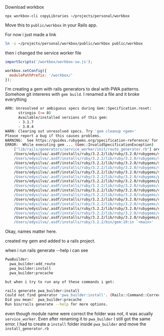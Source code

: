 Download workbox

```
npx workbox-cli copyLibraries ~/projects/personal/workbox
```

Move this to `public/workbox` in your Rails app.

For now i just made a link

```bash
ln -s ~/projects/personal/workbox/public/workbox public/workbox
```

then i changed the service worker file

```javascript
importScripts('/workbox/workbox-sw.js');

workbox.setConfig({
  modulePathPrefix: '/workbox/'
});
```

I'm creating a gem with rails generators to deal with PWA patterns. Somehow git intereres with `gem build`. I renamed
a file and it broke everything

```bash
ARN: Unresolved or ambiguous specs during Gem::Specification.reset:
      stringio (>= 0)
      Available/installed versions of this gem:
      - 3.1.7
      - 3.0.4
WARN: Clearing out unresolved specs. Try 'gem cleanup <gem>'
Please report a bug if this causes problems.
WARNING:  See https://guides.rubygems.org/specification-reference/ for help
ERROR:  While executing gem ... (Gem::InvalidSpecificationException)
    ["lib/rails/generators/service_worker/init/route_generator.rb"] are not files
	/Users/edysilva/.asdf/installs/ruby/3.2.2/lib/ruby/3.2.0/rubygems/specification_policy.rb:497:in `error'
	/Users/edysilva/.asdf/installs/ruby/3.2.2/lib/ruby/3.2.0/rubygems/specification_policy.rb:303:in `validate_non_files'
	/Users/edysilva/.asdf/installs/ruby/3.2.2/lib/ruby/3.2.0/rubygems/specification_policy.rb:73:in `validate_required!'
	/Users/edysilva/.asdf/installs/ruby/3.2.2/lib/ruby/3.2.0/rubygems/specification_policy.rb:44:in `validate'
	/Users/edysilva/.asdf/installs/ruby/3.2.2/lib/ruby/3.2.0/rubygems/specification.rb:2631:in `validate'
	/Users/edysilva/.asdf/installs/ruby/3.2.2/lib/ruby/3.2.0/rubygems/package.rb:298:in `build'
	/Users/edysilva/.asdf/installs/ruby/3.2.2/lib/ruby/3.2.0/rubygems/package.rb:136:in `build'
	/Users/edysilva/.asdf/installs/ruby/3.2.2/lib/ruby/3.2.0/rubygems/commands/build_command.rb:102:in `build_package'
	/Users/edysilva/.asdf/installs/ruby/3.2.2/lib/ruby/3.2.0/rubygems/commands/build_command.rb:92:in `build_gem'
	/Users/edysilva/.asdf/installs/ruby/3.2.2/lib/ruby/3.2.0/rubygems/commands/build_command.rb:72:in `execute'
	/Users/edysilva/.asdf/installs/ruby/3.2.2/lib/ruby/3.2.0/rubygems/command.rb:327:in `invoke_with_build_args'
	/Users/edysilva/.asdf/installs/ruby/3.2.2/lib/ruby/3.2.0/rubygems/command_manager.rb:252:in `invoke_command'
	/Users/edysilva/.asdf/installs/ruby/3.2.2/lib/ruby/3.2.0/rubygems/command_manager.rb:192:in `process_args'
	/Users/edysilva/.asdf/installs/ruby/3.2.2/lib/ruby/3.2.0/rubygems/command_manager.rb:150:in `run'
	/Users/edysilva/.asdf/installs/ruby/3.2.2/lib/ruby/3.2.0/rubygems/gem_runner.rb:51:in `run'
	/Users/edysilva/.asdf/installs/ruby/3.2.2/bin/gem:10:in `<main>'
```

Okay, names matter here. 

created my gem and added to a rails project.

when i run rails generate --help i can see

```bash
PwaBuilder:
  pwa_builder:add_route
  pwa_builder:install
  pwa_builder:precache

but when i try to run any of these commands i get:

rails generate pwa_builder:install
Could not find generator 'pwa_builder:install'. (Rails::Command::CorrectableNameError)
Did you mean?  pwa_builder:precache
Run bin/rails generate --help for more options.
```

even though module name were correct the folder was not, it was acually `service_worker`. Even after renaming it to `pwa_builder` I still got the same error. I had to create a `install` folder inside `pwa_builder` and move the `install_generator.rb`
